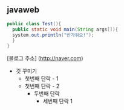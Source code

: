 ## javaweb

```java
public class Test(){
  public static void main(String args[]){
  system.out.println("반가워요!");
  }  
}
```

[블로그 주소] (http://naver.com)

* 깃 꾸미기
  * 첫번째 단락 - 1
  * 첫번째 단락 - 2
    * 두번째 단락
      *  세번째 단락 1   
